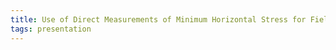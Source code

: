 ```yaml
---
title: Use of Direct Measurements of Minimum Horizontal Stress for Field Development
tags: presentation 
---
```

